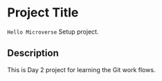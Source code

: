# Project Title

`Hello Microverse` Setup project.

## Description

This is Day 2 project for learning the Git work flows. 
